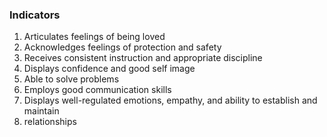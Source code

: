### Indicators

1. Articulates feelings of being loved
2. Acknowledges feelings of protection and safety
3. Receives consistent instruction and appropriate discipline
4. Displays confidence and good self image
5. Able to solve problems
6. Employs good communication skills
7. Displays well-regulated emotions, empathy, and ability to establish and maintain
8. relationships